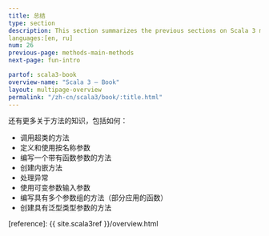 ```yaml
---
title: 总结
type: section
description: This section summarizes the previous sections on Scala 3 methods.
languages:[en, ru]
num: 26
previous-page: methods-main-methods
next-page: fun-intro

partof: scala3-book
overview-name: "Scala 3 — Book"
layout: multipage-overview
permalink: "/zh-cn/scala3/book/:title.html"
---
```



还有更多关于方法的知识，包括如何：

- 调用超类的方法
- 定义和使用按名称参数
- 编写一个带有函数参数的方法
- 创建内嵌方法
- 处理异常
- 使用可变参数输入参数
- 编写具有多个参数组的方法（部分应用的函数）
- 创建具有泛型类型参数的方法

[reference]: {{ site.scala3ref }}/overview.html
